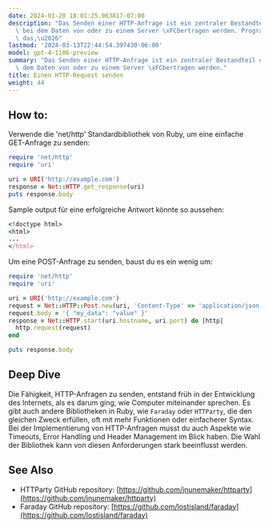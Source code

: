 ```yaml
---
date: 2024-01-20 18:01:25.063817-07:00
description: "Das Senden einer HTTP-Anfrage ist ein zentraler Bestandteil des Web,\
  \ bei dem Daten von oder zu einem Server \xFCbertragen werden. Programmierer nutzen\
  \ das,\u2026"
lastmod: '2024-03-13T22:44:54.397430-06:00'
model: gpt-4-1106-preview
summary: "Das Senden einer HTTP-Anfrage ist ein zentraler Bestandteil des Web, bei\
  \ dem Daten von oder zu einem Server \xFCbertragen werden."
title: Einen HTTP-Request senden
weight: 44
---
```


## How to:
Verwende die 'net/http' Standardbibliothek von Ruby, um eine einfache GET-Anfrage zu senden:

```Ruby
require 'net/http'
require 'uri'

uri = URI('http://example.com')
response = Net::HTTP.get_response(uri)
puts response.body
```

Sample output für eine erfolgreiche Antwort könnte so aussehen:

```Ruby
<!doctype html>
<html>
...
</html>
```

Um eine POST-Anfrage zu senden, baust du es ein wenig um:

```Ruby
require 'net/http'
require 'uri'

uri = URI('http://example.com')
request = Net::HTTP::Post.new(uri, 'Content-Type' => 'application/json')
request.body = '{ "my_data": "value" }'
response = Net::HTTP.start(uri.hostname, uri.port) do |http|
  http.request(request)
end

puts response.body
```

## Deep Dive
Die Fähigkeit, HTTP-Anfragen zu senden, entstand früh in der Entwicklung des Internets, als es darum ging, wie Computer miteinander sprechen. Es gibt auch andere Bibliotheken in Ruby, wie `Faraday` oder `HTTParty`, die den gleichen Zweck erfüllen, oft mit mehr Funktionen oder einfacherer Syntax. Bei der Implementierung von HTTP-Anfragen musst du auch Aspekte wie Timeouts, Error Handling und Header Management im Blick haben. Die Wahl der Bibliothek kann von diesen Anforderungen stark beeinflusst werden.

## See Also
- HTTParty GitHub repository: [https://github.com/jnunemaker/httparty](https://github.com/jnunemaker/httparty)
- Faraday GitHub repository: [https://github.com/lostisland/faraday](https://github.com/lostisland/faraday)
